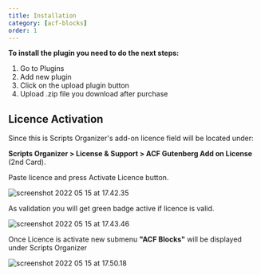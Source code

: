 ```yaml
---
title: Installation
category: [acf-blocks]
order: 1
---
```


**To install the plugin you need to do the next steps:**

1. Go to Plugins
2. Add new plugin
3. Click on the upload plugin button
4. Upload .zip file you download after purchase

## Licence Activation

Since this is Scripts Organizer's add-on licence field will be located under:

**Scripts Organizer &gt; License &amp; Support &gt; ACF Gutenberg Add on License** (2nd Card).

Paste licence and press Activate Licence button.

![screenshot 2022 05 15 at 17.42.35](../img/Screenshot-2022-05-15-at-17.42.35.png)

As validation you will get green badge active if licence is valid.

![screenshot 2022 05 15 at 17.43.46](../img/Screenshot-2022-05-15-at-17.43.46.png)

Once Licence is activate new submenu **"ACF Blocks"** will be displayed under Scripts Organizer

![screenshot 2022 05 15 at 17.50.18](../img/Screenshot-2022-05-15-at-17.50.18.png)

